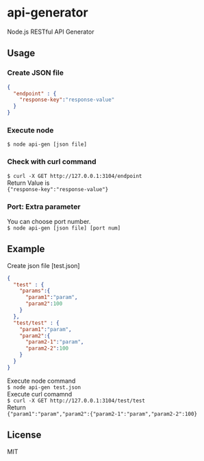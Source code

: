 # api-generator
Node.js RESTful API Generator

## Usage
### Create JSON file
```json
{
  "endpoint" : {
    "response-key":"response-value"
  }
}
```
### Execute node
`$ node api-gen [json file]`

### Check with curl command
`$ curl -X GET http://127.0.0.1:3104/endpoint`  
Return Value is  
`{"response-key":"response-value"}`

### Port: Extra parameter
You can choose port number.  
`$ node api-gen [json file] [port num]`

## Example
Create json file [test.json]
```json:test.json
{
  "test" : {
    "params":{
      "param1":"param",
      "param2":100
    }
  },
  "test/test" : {
    "param1":"param",
    "param2":{
      "param2-1":"param",
      "param2-2":100
    }
  }
}
```
Execute node command  
`$ node api-gen test.json`  
Execute curl comamnd  
`$ curl -X GET http://127.0.0.1:3104/test/test`  
Return  
`{"param1":"param","param2":{"param2-1":"param","param2-2":100}`  

## License
MIT
